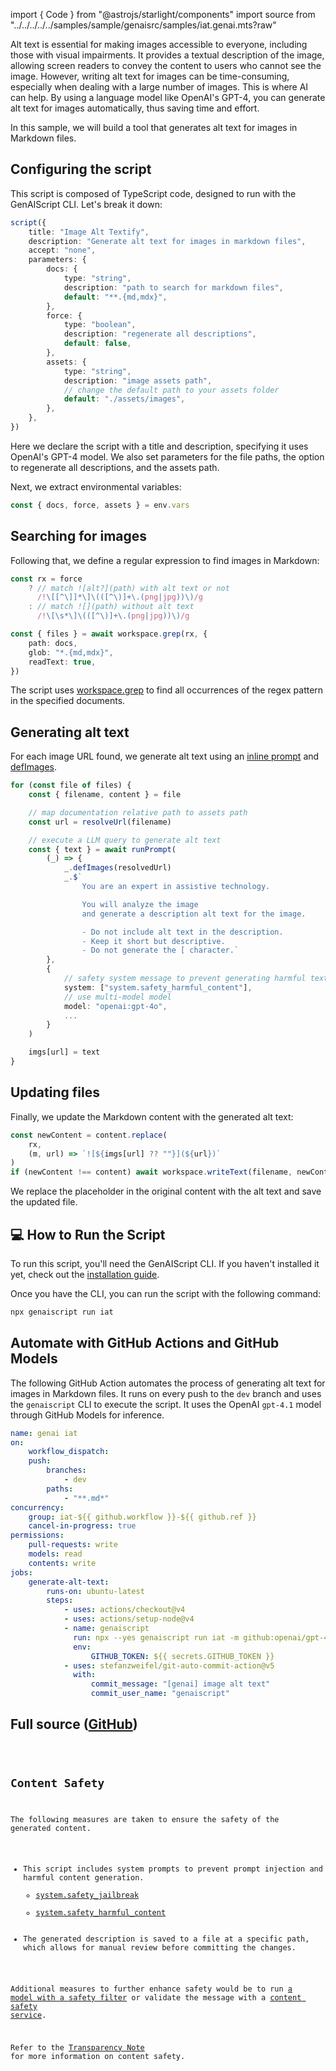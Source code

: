 import { Code } from "@astrojs/starlight/components"
import source from "../../../../../samples/sample/genaisrc/samples/iat.genai.mts?raw"

Alt text is essential for making images accessible to everyone, including those with visual impairments. It provides a textual description of the image, allowing screen readers to convey the content to users who cannot see the image.
However, writing alt text for images can be time-consuming, especially when dealing with a large number of images. This is where AI can help. By using a language model like OpenAI's GPT-4, you can generate alt text for images automatically, thus saving time and effort.

In this sample, we will build a tool that generates alt text for images in Markdown files.

## Configuring the script

This script is composed of TypeScript code, designed to run with the GenAIScript CLI. Let's break it down:

```ts
script({
    title: "Image Alt Textify",
    description: "Generate alt text for images in markdown files",
    accept: "none",
    parameters: {
        docs: {
            type: "string",
            description: "path to search for markdown files",
            default: "**.{md,mdx}",
        },
        force: {
            type: "boolean",
            description: "regenerate all descriptions",
            default: false,
        },
        assets: {
            type: "string",
            description: "image assets path",
            // change the default path to your assets folder
            default: "./assets/images",
        },
    },
})
```

Here we declare the script with a title and description, specifying it uses OpenAI's GPT-4 model.
We also set parameters for the file paths, the option to regenerate all descriptions, and the assets path.

Next, we extract environmental variables:

```ts
const { docs, force, assets } = env.vars
```

## Searching for images

Following that, we define a regular expression to find images in Markdown:

```ts
const rx = force
    ? // match ![alt?](path) with alt text or not
      /!\[[^\]]*\]\(([^\)]+\.(png|jpg))\)/g
    : // match ![](path) without alt text
      /!\[\s*\]\(([^\)]+\.(png|jpg))\)/g

const { files } = await workspace.grep(rx, {
    path: docs,
    glob: "*.{md,mdx}",
    readText: true,
})
```

The script uses [workspace.grep](/genaiscript/reference/scripts/files#grep) to find all occurrences of the regex pattern in the specified documents.

## Generating alt text

For each image URL found, we generate alt text using an [inline prompt](/genaiscript/reference/scripts/inline-prompts)
and [defImages](/genaiscript/reference/scripts/images).

```ts
for (const file of files) {
    const { filename, content } = file

    // map documentation relative path to assets path
    const url = resolveUrl(filename)

    // execute a LLM query to generate alt text
    const { text } = await runPrompt(
        (_) => {
            _.defImages(resolvedUrl)
            _.$`
                You are an expert in assistive technology.

                You will analyze the image
                and generate a description alt text for the image.

                - Do not include alt text in the description.
                - Keep it short but descriptive.
                - Do not generate the [ character.`
        },
        {
            // safety system message to prevent generating harmful text
            system: ["system.safety_harmful_content"],
            // use multi-model model
            model: "openai:gpt-4o",
            ...
        }
    )

    imgs[url] = text
}
```

## Updating files

Finally, we update the Markdown content with the generated alt text:

```ts
const newContent = content.replace(
    rx,
    (m, url) => `![${imgs[url] ?? ""}](${url})`
)
if (newContent !== content) await workspace.writeText(filename, newContent)
```

We replace the placeholder in the original content with the alt text and save the updated file.

## 💻 How to Run the Script

To run this script, you'll need the GenAIScript CLI.
If you haven't installed it yet, check out the [installation guide](https://microsoft.github.io/genaiscript/getting-started/installation).

Once you have the CLI, you can run the script with the following command:

```bash
npx genaiscript run iat
```

## Automate with GitHub Actions and GitHub Models

The following GitHub Action automates the process of generating alt text for images in Markdown files. It runs on every push to the `dev` branch and uses the `genaiscript` CLI to execute the script.
It uses the OpenAI `gpt-4.1` model through GitHub Models for inference.

```yml title=".github/workflows/genai-iat.yml"
name: genai iat
on:
    workflow_dispatch:
    push:
        branches:
            - dev
        paths:
            - "**.md*"
concurrency:
    group: iat-${{ github.workflow }}-${{ github.ref }}
    cancel-in-progress: true
permissions:
    pull-requests: write
    models: read
    contents: write
jobs:
    generate-alt-text:
        runs-on: ubuntu-latest
        steps:
            - uses: actions/checkout@v4
            - uses: actions/setup-node@v4
            - name: genaiscript
              run: npx --yes genaiscript run iat -m github:openai/gpt-4.1 --out-trace $GITHUB_STEP_SUMMARY
              env:
                  GITHUB_TOKEN: ${{ secrets.GITHUB_TOKEN }}
            - uses: stefanzweifel/git-auto-commit-action@v5
              with:
                  commit_message: "[genai] image alt text"
                  commit_user_name: "genaiscript"
```

## Full source ([GitHub](https://github.com/microsoft/genaiscript/blob/main/samples/sample/genaisrc/samples/iat.genai.mts))

<Code code={source} wrap={true} lang="ts" title="iat.genai.mts" />

## Content Safety

The following measures are taken to ensure the safety of the generated content.

- This script includes system prompts to prevent prompt injection and harmful content generation.
    - [system.safety_jailbreak](/genaiscript/reference/scripts/system#systemsafety_jailbreak)
    - [system.safety_harmful_content](/genaiscript/reference/scripts/system#systemsafety_harmful_content)
- The generated description is saved to a file at a specific path, which allows for manual review before committing the changes.

Additional measures to further enhance safety would be to run [a model with a safety filter](https://learn.microsoft.com/en-us/azure/ai-services/openai/concepts/content-filter?tabs=warning%2Cuser-prompt%2Cpython-new)
or validate the message with a [content safety service](/genaiscript/reference/scripts/content-safety).

Refer to the [Transparency Note](/genaiscript/reference/transparency-note/) for more information on content safety.